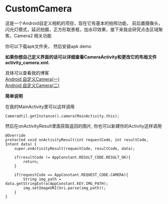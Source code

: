 # CustomCamera

这是一个Android自定义相机的项目，现在它有基本的拍照功能， 前后置摄像头，闪光灯模式，延迟拍摄，正方形取景框，加水印效果，接下来我会研究点击区域聚焦，Camera2 相关功能

你可以下载apk文件夹， 然后安装apk demo

**如果你想自己定义界面的话可以详细查看CameraActivity和更改它的布局文件activity_camera.xml.**

具体可以查看我的博客  
[Android 自定义Camera(一)](http://blog.csdn.net/coderyue/article/details/50927177)  
[Android 自定义Camera(二)](http://blog.csdn.net/coderyue/article/details/50966918)

**简单说明**

在我的MainActivity里可以这样调用
```
CameraUtil.getInstance().camera(MainActivity.this);
```

然后在onActivityResult里面获取返回的图片, 你也可以新建你的Activity这样调用
```
@Override
protected void onActivityResult(int requestCode, int resultCode, Intent data) {
    super.onActivityResult(requestCode, resultCode, data);

    if(resultCode != AppConstant.RESULT_CODE.RESULT_OK){
        return;
    }

    if(requestCode == AppConstant.REQUEST_CODE.CAMERA){
        String img_path = data.getStringExtra(AppConstant.KEY.IMG_PATH);
        img.setImageURI(Uri.parse(img_path));
    }
}
```

